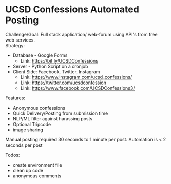 # UCSD Confessions Automated Posting
Challenge/Goal: Full stack application/ web-forum using API's from free web services.  
Strategy:  
  * Database - Google Forms
    * Link: https://bit.ly/UCSDConfessions
  * Server - Python Script on a cronjob
  * Client Side: Facebook, Twitter, Instagram
    * Link: https://www.instagram.com/ucsd_confessions/
    * Link: https://twitter.com/ucsdconfession
    * Link: https://www.facebook.com/UCSDConfessions3/

Features:  
  * Anonymous confessions
  * Quick Delivery/Posting from submission time
  * NLP/ML filter against harassing posts
  * Optional Tripcode
  * image sharing

Manual posting required 30 seconds to 1 minute per post. Automation is < 2 seconds per post

Todos:
  * create environment file
  * clean up code
  * anonymous comments
